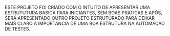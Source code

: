 ESTE PROJETO FOI CRIADO COM O INTUITO DE APRESENTAR UMA ESTRUTUTURA BASICA PARA INICIANTES, SEM BOAS PRATICAS E APÓS, SERÁ APRESENTADO OUTRO PROJETO ESTRUTURADO PARA DEIXAR MAIS CLARO A IMPORTANCIA DE UMA BOA ESTRUTURA NA AUTOMAÇÃO DE TESTES.